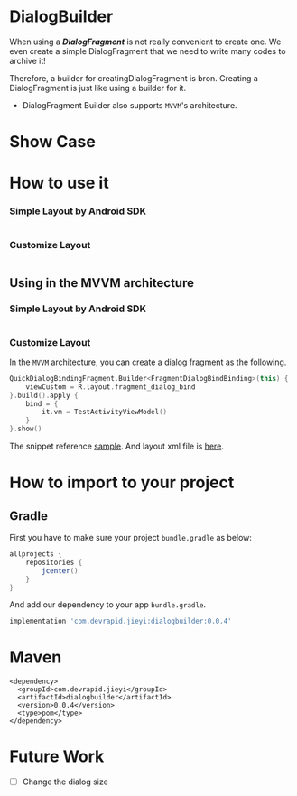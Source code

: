 # DialogBuilder

When using a **_DialogFragment_** is not really convenient to create one. We even create a simple
DialogFragment that we need to write many codes to archive it!

Therefore, a builder for creatingDialogFragment is bron. Creating a DialogFragment is just like
using a builder for it.

- DialogFragment Builder also supports `MVVM`'s architecture.

# Show Case

# How to use it

### Simple Layout by Android SDK

```kotlin
```

### Customize Layout

```kotlin
```

## Using in the MVVM architecture

### Simple Layout by Android SDK

```kotlin
```

### Customize Layout

In the `MVVM` architecture, you can create a dialog fragment as the following.

```kotlin
QuickDialogBindingFragment.Builder<FragmentDialogBindBinding>(this) {
    viewCustom = R.layout.fragment_dialog_bind
}.build().apply {
    bind = {
        it.vm = TestActivityViewModel()
    }
}.show()
```

The snippet reference
[sample](https://github.com/pokk/DialogBuilder/blob/68f396812c9f4059d3b5b7cd4e64bc28e6585c4e/sample/src/main/java/com/devrapid/sample/TestActivity.kt#L24-L30).
And layout xml file is
[here](https://github.com/pokk/DialogBuilder/blob/68f396812c9f4059d3b5b7cd4e64bc28e6585c4e/sample/src/main/res/layout/fragment_dialog_bind.xml#L9).

# How to import to your project

## Gradle

First you have to make sure your project `bundle.gradle` as below:

```gradle
allprojects {
    repositories {
        jcenter()
    }
}
```

And add our dependency to your app `bundle.gradle`.

```gradle
implementation 'com.devrapid.jieyi:dialogbuilder:0.0.4'
```

# Maven

```maven
<dependency>
  <groupId>com.devrapid.jieyi</groupId>
  <artifactId>dialogbuilder</artifactId>
  <version>0.0.4</version>
  <type>pom</type>
</dependency>
```

# Future Work

- [ ] Change the dialog size
